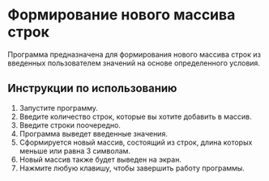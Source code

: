 # Формирование нового массива строк

Программа предназначена для формирования нового массива строк из введенных пользователем значений на основе определенного условия.

## Инструкции по использованию

1. Запустите программу.
2. Введите количество строк, которые вы хотите добавить в массив.
3. Введите строки поочередно.
4. Программа выведет введенные значения.
5. Сформируется новый массив, состоящий из строк, длина которых меньше или равна 3 символам.
6. Новый массив также будет выведен на экран.
7. Нажмите любую клавишу, чтобы завершить работу программы.